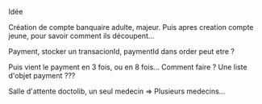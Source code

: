 

Idée

Création de compte banquaire adulte, majeur. Puis apres creation compte jeune, pour savoir comment ils découpent...




Payment, stocker un transacionId, paymentId dans order peut etre ?

Puis vient le payment en 3 fois, ou en 8 fois... Comment faire ? Une liste d'objet payment ???

Salle d'attente doctolib, un seul medecin => Plusieurs medecins...


